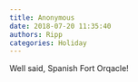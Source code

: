```yaml
---
title: Anonymous
date: 2018-07-20 11:35:40
authors: Ripp
categories: Holiday
---
```


 Well said, Spanish Fort Orqacle!